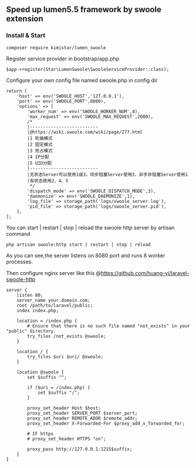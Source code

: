 ## Speed up lumen5.5 framework by swoole extension

### Install & Start
```
composer require kimistar/lumen_swoole
```

Register service provider in bootstrap/app.php
```
$app->register(Star\LumenSwoole\SwooleServiceProvider::class);
```

Configure your own config file named swoole.php in config dir
```
return [
    'host' => env('SWOOLE_HOST','127.0.0.1'),
    'port' => env('SWOOLE_PORT',8080),
    'options' => [
        'worker_num' => env('SWOOLE_WORKER_NUM',8),
        'max_request' => env('SWOOLE_MAX_REQUEST',2000),
        /*
        |--------------------------
        |@https://wiki.swoole.com/wiki/page/277.html
        |1 轮循模式
        |2 固定模式
        |3 抢占模式
        |4 IP分配
        |5 UID分配
        |--------------------------
        |无状态Server可以使用1或3，同步阻塞Server使用3，异步非阻塞Server使用1
        |有状态使用2、4、5
         */
        'dispatch_mode' => env('SWOOLE_DISPATCH_MODE',3),
        'daemonize' => env('SWOOLE_DAEMONIZE',1),
        'log_file' => storage_path('logs/swoole_server.log'),
        'pid_file' => storage_path('logs/swoole_server.pid'),
    ],
];
```

You can start | restart | stop | reload the swoole http server by artisan command
```
php artisan swoole:http start | restart | stop | reload
```

As you can see,the server listens on 8080 port and runs 8 worker processes.

Then configure nginx server like this  @https://github.com/huang-yi/laravel-swoole-http
```nginx
server {
    listen 80;
    server_name your.domain.com;
    root /path/to/laravel/public;
    index index.php;

    location = /index.php {
        # Ensure that there is no such file named "not_exists" in your "public" directory.
        try_files /not_exists @swoole;
    }

    location / {
        try_files $uri $uri/ @swoole;
    }

    location @swoole {
        set $suffix "";
        
        if ($uri = /index.php) {
            set $suffix "/";
        }
    
        proxy_set_header Host $host;
        proxy_set_header SERVER_PORT $server_port;
        proxy_set_header REMOTE_ADDR $remote_addr;
        proxy_set_header X-Forwarded-For $proxy_add_x_forwarded_for;

        # IF https
        # proxy_set_header HTTPS "on";

        proxy_pass http://127.0.0.1:1215$suffix;
    }
}
```
